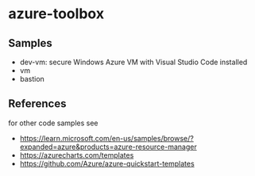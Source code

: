# azure-toolbox

## Samples
* dev-vm: secure Windows Azure VM with Visual Studio Code installed 
 * vm
 * bastion  

## References
for other code samples see
* https://learn.microsoft.com/en-us/samples/browse/?expanded=azure&products=azure-resource-manager
* https://azurecharts.com/templates
* https://github.com/Azure/azure-quickstart-templates



